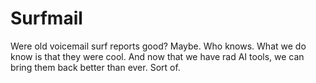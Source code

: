 # Surfmail

Were old voicemail surf reports good? Maybe. Who knows. What we do know is that they were cool. And now that we have rad AI tools, we can bring them back better than ever. Sort of.
